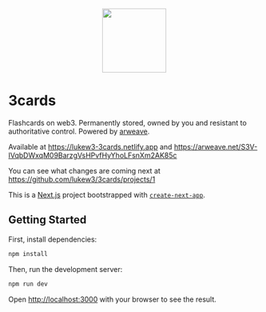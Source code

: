 <br>
<p align="center">
  <a href="https://lukew3-3cards.netlify.app">
    <img src="https://user-images.githubusercontent.com/47042841/179059165-24a274d4-9262-4709-a702-22df7101ea93.svg" height="128">
  </a>
</p>

# 3cards

Flashcards on web3. Permanently stored, owned by you and resistant to authoritative control. Powered by [arweave](https://www.arweave.org/).

Available at
https://lukew3-3cards.netlify.app and
https://arweave.net/S3V-IVqbDWxqM09BarzgVsHPvfHyYhoLFsnXm2AK85c

You can see what changes are coming next at https://github.com/lukew3/3cards/projects/1

This is a [Next.js](https://nextjs.org/) project bootstrapped with [`create-next-app`](https://github.com/vercel/next.js/tree/canary/packages/create-next-app).

## Getting Started

First, install dependencies:
```bash
npm install
```

Then, run the development server:
```bash
npm run dev
```

Open [http://localhost:3000](http://localhost:3000) with your browser to see the result.
